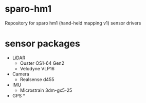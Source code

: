 # sparo-hm1
Repository for sparo hm1 (hand-held mapping v1) sensor drivers

# sensor packages
* LiDAR
    * Ouster OS1-64 Gen2
    * Velodyne VLP16
* Camera
    * Realsense d455
* IMU
    * Microstrain 3dm-gx5-25
* GPS
    * 
